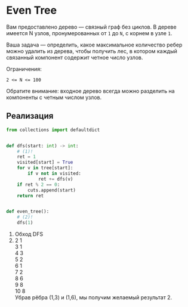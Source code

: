 # Even Tree
Вам предоставлено дерево — связный граф без циклов. В дереве имеется N узлов, пронумерованных от `1` до `N`, с корнем в узле `1`.

Ваша задача — определить, какое максимальное количество ребер можно удалить из дерева, чтобы получить лес, в котором каждый связанный компонент содержит четное число узлов.

Ограничения:
```
2 <= N <= 100
```

Обратите внимание: входное дерево всегда можно разделить на компоненты с четным числом узлов.

## Реализация

```python title="python"
from collections import defaultdict


def dfs(start: int) -> int:
    # (1)!
    ret = 1
    visited[start] = True
    for v in tree[start]:
        if v not in visited:
            ret += dfs(v)
    if ret % 2 == 0:
        cuts.append(start)
    return ret


def even_tree():
    # (2)!
    dfs(1)
```

1. Обход DFS
2. 2 1<br>3 1<br>4 3<br>5 2<br>6 1<br>7 2<br>8 6<br>9 8<br>10 8<br>Убрав рёбра (1,3) и (1,6), мы получим желаемый результат 2.
